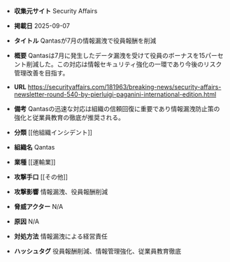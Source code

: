 - **収集元サイト**
Security Affairs

- **掲載日**
2025-09-07

- **タイトル**
Qantasが7月の情報漏洩で役員報酬を削減

- **概要**
Qantasは7月に発生したデータ漏洩を受けて役員のボーナスを15パーセント削減した。この対応は情報セキュリティ強化の一環であり今後のリスク管理改善を目指す。

- **URL**
https://securityaffairs.com/181963/breaking-news/security-affairs-newsletter-round-540-by-pierluigi-paganini-international-edition.html

- **備考**
Qantasの迅速な対応は組織の信頼回復に重要であり情報漏洩防止策の強化と従業員教育の徹底が推奨される。

- **分類**
[[他組織インシデント]]

- **組織名**
Qantas

- **業種**
[[運輸業]]

- **攻撃手口**
[[その他]]

- **攻撃影響**
情報漏洩、役員報酬削減

- **脅威アクター**
N/A

- **原因**
N/A

- **対処方法**
情報漏洩による経営責任

- **ハッシュタグ**
役員報酬削減、情報管理強化、従業員教育徹底
